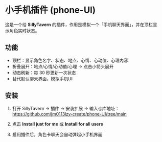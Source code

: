 # 小手机插件 (phone-UI)

这是一个给 **SillyTavern** 的插件，作用是模拟一个「手机聊天界面」，并在顶栏显示角色实时状态。

## 功能
- 顶栏：显示角色名字、状态、地点、心情、心动值、心理内容
- 折叠展开：地点/心情/心动值/心理 → 点击小箭头展开
- 动态刷新：每 30 秒更新一次状态
- 替代默认聊天界面，模拟手机UI

## 安装
1. 打开 SillyTavern → 插件 → 安装扩展 → 输入仓库地址：https://github.com/jm0113lzy-create/phone-UI/tree/main

2. 点击 **Install just for me** 或 **Install for all users**
3. 启用插件后，角色卡聊天会自动弹起小手机界面
